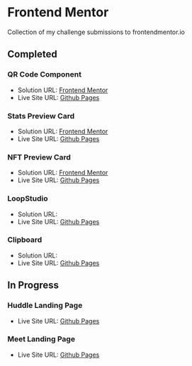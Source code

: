 # Frontend Mentor

Collection of my challenge submissions to frontendmentor.io

## Completed

### QR Code Component

- Solution URL: [Frontend Mentor](https://www.frontendmentor.io/solutions/qr-code-component-using-flexbox-Yp2nx6AJO)
- Live Site URL: [Github Pages](https://ciph-r.github.io/frontend-mentor/qr-code-component-main/index.html)

### Stats Preview Card

- Solution URL: [Frontend Mentor](https://www.frontendmentor.io/solutions/stats-preview-card-with-grid-and-flexbox-dj66iGElx)
- Live Site URL: [Github Pages](https://ciph-r.github.io/frontend-mentor/stats-preview-card-component-main/index.html)

### NFT Preview Card

- Solution URL: [Frontend Mentor](https://www.frontendmentor.io/solutions/nft-preview-card-using-flexbox-tEh5ygD_b)
- Live Site URL: [Github Pages](https://ciph-r.github.io/frontend-mentor/nft-preview-card-component-main/index.html)

### LoopStudio

- Solution URL: 
- Live Site URL: [Github Pages](https://ciph-r.github.io/frontend-mentor/loopstudio/src/index.html)

### Clipboard

- Solution URL:
- Live Site URL: [Github Pages](https://ciph-r.github.io/frontend-mentor/clipboard/src/index.html)

## In Progress

### Huddle Landing Page

- Live Site URL: [Github Pages](https://ciph-r.github.io/frontend-mentor/huddle-landing-page/index.html)

### Meet Landing Page

- Live Site URL: [Github Pages](https://ciph-r.github.io/frontend-mentor/meet-landing-page/index.html)
